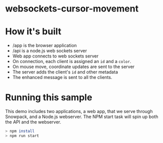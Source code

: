 # websockets-cursor-movement

# How it's built

* /app is the browser application
* /api is a node.js web sockets server
* Web app connects to web sockets server
* On connection, each client is assigned an `id` and a `color`.
* On mouse move, coordinate updates are sent to the server
* The server adds the client's `id` and other metadata
* The enhanced message is sent to all the clients.

# Running this sample

This demo includes two applications, a web app, that we serve through Snowpack, and a Node.js webserver. The NPM start task will spin up both the API and the webserver.

```bash
> npm install
> npm run start
```
